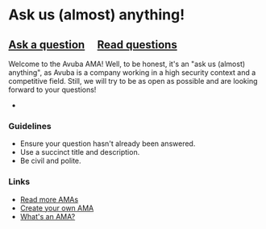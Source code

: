 # Ask us (almost) anything!

## [Ask a question](../../issues/new) &nbsp;&nbsp;&nbsp; [Read questions](../../issues?q=is%3Aissue+is%3Aclosed+sort%3Aupdated-desc)

Welcome to the Avuba AMA! Well, to be honest, it's an "ask us (almost) anything", as Avuba is a company working in a high security context and a competitive field. Still, we will try to be as open as possible and are looking forward to your questions!

-

### Guidelines

- Ensure your question hasn't already been answered.
- Use a succinct title and description.
- Be civil and polite.

### Links

- [Read more AMAs](https://github.com/sindresorhus/amas)
- [Create your own AMA](https://github.com/sindresorhus/amas/blob/master/create-ama.md)
- [What's an AMA?](https://en.wikipedia.org/wiki/Reddit#IAmA_and_AMA)
